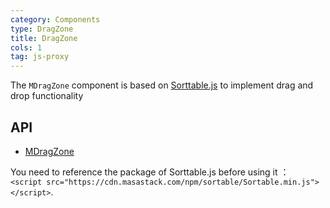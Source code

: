 ```yaml
---
category: Components
type: DragZone
title: DragZone
cols: 1
tag: js-proxy
---
```


The `MDragZone` component is based on [Sorttable.js](https://github.com/SortableJS/Sortable) to implement drag and drop functionality

## API

- [MDragZone](/api/MDragZone)

<!--alert:info-->
You need to reference the package of Sorttable.js before using it ：
<br />
`<script src="https://cdn.masastack.com/npm/sortable/Sortable.min.js"></script>`.
<!--/alert:info-->